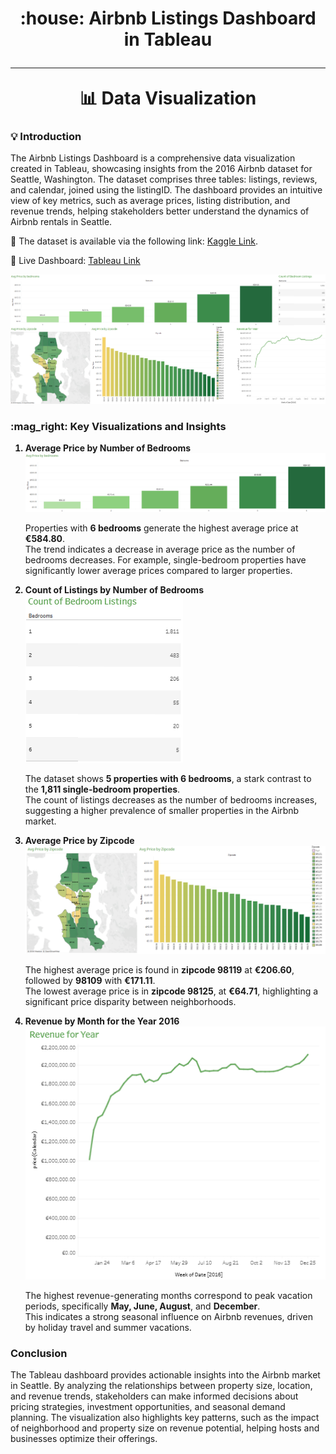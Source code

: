 <h1 align="center">
     :house: Airbnb Listings Dashboard in Tableau
      <br />
      <hr />
     📊 Data Visualization
</h1>
<h3>💡 Introduction</h3>
<p>The Airbnb Listings Dashboard is a comprehensive data visualization created in Tableau, showcasing insights from the 2016 Airbnb dataset for Seattle, Washington. The dataset comprises three tables: listings, reviews, and calendar, joined using the listingID. The dashboard provides an intuitive view of key metrics, such as average prices, listing distribution, and revenue trends, helping stakeholders better understand the dynamics of Airbnb rentals in Seattle.</p>
<p>📍 The dataset is available via the following link: <a href="https://www.kaggle.com/datasets/alexanderfreberg/airbnb-listings-2016-dataset/data">Kaggle Link</a>.
<p>📍 Live Dashboard: <a href="https://public.tableau.com/views/AirbnbUSA2016_17343629238190/Dashboard1?:language=en-US&:sid=&:redirect=auth&:display_count=n&:origin=viz_share_link">Tableau Link</a></p>
  <img src="./outputs/dashboard.png">
<h3>:mag_right: Key Visualizations and Insights</h3>
<ol>
  <b><li>Average Price by Number of Bedrooms</li></b>
  <img src="./outputs/1.png">
  <p>Properties with <b>6 bedrooms</b> generate the highest average price at <b>€584.80</b>. <br/> The trend indicates a decrease in average price as the number of bedrooms decreases. For example, single-bedroom properties have significantly lower average prices compared to larger properties.</p>
  <b><li>Count of Listings by Number of Bedrooms</li></b>
  <img src="./outputs/2.png">
  <p>The dataset shows <b>5 properties with 6 bedrooms</b>, a stark contrast to the <b>1,811 single-bedroom properties</b>. <br/>The count of listings decreases as the number of bedrooms increases, suggesting a higher prevalence of smaller properties in the Airbnb market.</p>
  <b><li>Average Price by Zipcode</li></b>
  <img src="./outputs/3.png">
  <p>The highest average price is found in <b>zipcode 98119</b> at <b>€206.60</b>, followed by <b>98109</b> with <b>€171.11</b>. <br/>The lowest average price is in <b>zipcode 98125</b>, at <b>€64.71</b>, highlighting a significant price disparity between neighborhoods.</p>
  <b><li>Revenue by Month for the Year 2016</li></b>
  <img src="./outputs/4.png">
  <p>The highest revenue-generating months correspond to peak vacation periods, specifically <b>May, June, August</b>, and <b>December</b>. <br/>This indicates a strong seasonal influence on Airbnb revenues, driven by holiday travel and summer vacations.</p>
</ol>
<h3>Conclusion</h3>
<p>The Tableau dashboard provides actionable insights into the Airbnb market in Seattle. By analyzing the relationships between property size, location, and revenue trends, stakeholders can make informed decisions about pricing strategies, investment opportunities, and seasonal demand planning. The visualization also highlights key patterns, such as the impact of neighborhood and property size on revenue potential, helping hosts and businesses optimize their offerings.</p>
